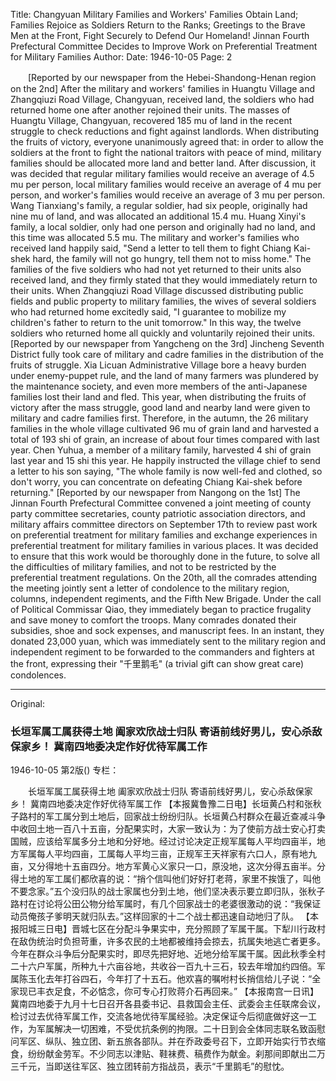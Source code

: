 Title: Changyuan Military Families and Workers' Families Obtain Land; Families Rejoice as Soldiers Return to the Ranks; Greetings to the Brave Men at the Front, Fight Securely to Defend Our Homeland! Jinnan Fourth Prefectural Committee Decides to Improve Work on Preferential Treatment for Military Families
Author:
Date: 1946-10-05
Page: 2

　　[Reported by our newspaper from the Hebei-Shandong-Henan region on the 2nd] After the military and workers' families in Huangtu Village and Zhangqiuzi Road Village, Changyuan, received land, the soldiers who had returned home one after another rejoined their units. The masses of Huangtu Village, Changyuan, recovered 185 mu of land in the recent struggle to check reductions and fight against landlords. When distributing the fruits of victory, everyone unanimously agreed that: in order to allow the soldiers at the front to fight the national traitors with peace of mind, military families should be allocated more land and better land. After discussion, it was decided that regular military families would receive an average of 4.5 mu per person, local military families would receive an average of 4 mu per person, and worker's families would receive an average of 3 mu per person. Wang Tianxiang's family, a regular soldier, had six people, originally had nine mu of land, and was allocated an additional 15.4 mu. Huang Xinyi's family, a local soldier, only had one person and originally had no land, and this time was allocated 5.5 mu. The military and worker's families who received land happily said, "Send a letter to tell them to fight Chiang Kai-shek hard, the family will not go hungry, tell them not to miss home." The families of the five soldiers who had not yet returned to their units also received land, and they firmly stated that they would immediately return to their units. When Zhangqiuzi Road Village discussed distributing public fields and public property to military families, the wives of several soldiers who had returned home excitedly said, "I guarantee to mobilize my children's father to return to the unit tomorrow." In this way, the twelve soldiers who returned home all quickly and voluntarily rejoined their units.
    [Reported by our newspaper from Yangcheng on the 3rd] Jincheng Seventh District fully took care of military and cadre families in the distribution of the fruits of struggle. Xia Licuan Administrative Village bore a heavy burden under enemy-puppet rule, and the land of many farmers was plundered by the maintenance society, and even more members of the anti-Japanese families lost their land and fled. This year, when distributing the fruits of victory after the mass struggle, good land and nearby land were given to military and cadre families first. Therefore, in the autumn, the 26 military families in the whole village cultivated 96 mu of grain land and harvested a total of 193 shi of grain, an increase of about four times compared with last year. Chen Yuhua, a member of a military family, harvested 4 shi of grain last year and 15 shi this year. He happily instructed the village chief to send a letter to his son saying, "The whole family is now well-fed and clothed, so don't worry, you can concentrate on defeating Chiang Kai-shek before returning."
    [Reported by our newspaper from Nangong on the 1st] The Jinnan Fourth Prefectural Committee convened a joint meeting of county party committee secretaries, county patriotic association directors, and military affairs committee directors on September 17th to review past work on preferential treatment for military families and exchange experiences in preferential treatment for military families in various places. It was decided to ensure that this work would be thoroughly done in the future, to solve all the difficulties of military families, and not to be restricted by the preferential treatment regulations. On the 20th, all the comrades attending the meeting jointly sent a letter of condolence to the military region, columns, independent regiments, and the Fifth New Brigade. Under the call of Political Commissar Qiao, they immediately began to practice frugality and save money to comfort the troops. Many comrades donated their subsidies, shoe and sock expenses, and manuscript fees. In an instant, they donated 23,000 yuan, which was immediately sent to the military region and independent regiment to be forwarded to the commanders and fighters at the front, expressing their "千里鹅毛" (a trivial gift can show great care) condolences.



<hr /> 

Original: 


### 长垣军属工属获得土地  阖家欢欣战士归队  寄语前线好男儿，安心杀敌保家乡！  冀南四地委决定作好优待军属工作

1946-10-05
第2版()
专栏：

　　长垣军属工属获得土地
    阖家欢欣战士归队
    寄语前线好男儿，安心杀敌保家乡！
    冀南四地委决定作好优待军属工作
    【本报冀鲁豫二日电】长垣黄凸村和张秋子路村的军工属分到土地后，回家战士纷纷归队。长垣黄凸村群众在最近查减斗争中收回土地一百八十五亩，分配果实时，大家一致认为：为了使前方战士安心打卖国贼，应该给军属多分土地和分好地。经过讨论决定正规军属每人平均四亩半，地方军属每人平均四亩，工属每人平均三亩，正规军王天祥家有六口人，原有地九亩，又分得地十五亩四分。地方军黄心义家只一口，原没地，这次分得五亩半。分得土地的军工属们都欣喜的说：“捎个信叫他们好好打老蒋，家里不挨饿了，叫他不要念家。”五个没归队的战士家属也分到土地，他们坚决表示要立即归队，张秋子路村在讨论将公田公物分给军属时，有几个回家战士的老婆很激动的说：“我保证动员俺孩子爹明天就归队去。”这样回家的十二个战士都迅速自动地归了队。
    【本报阳城三日电】晋城七区在分配斗争果实中，充分照顾了军属干属。下犁川行政村在敌伪统治时负担苛重，许多农民的土地都被维持会掠去，抗属失地逃亡者更多。今年在群众斗争后分配果实时，即尽先把好地、近地分给军属干属。因此秋季全村二十六户军属，所种九十六亩谷地，共收谷一百九十三石，较去年增加约四倍。军属陈玉化去年打谷四石，今年打了十五石。他欢喜的嘱咐村长捎信给儿子说：“全家现已丰衣足食，不必惦念，你可专心打败蒋介石再回来。”
    【本报南宫一日讯】冀南四地委于九月十七日召开各县委书记、县救国会主任、武委会主任联席会议，检讨过去优待军属工作，交流各地优待军属经验。决定保证今后彻底做好这一工作，为军属解决一切困难，不受优抗条例的拘限。二十日到会全体同志联名致函慰问军区、纵队、独立团、新五旅各部队。并在乔政委号召下，立即开始实行节衣缩食，纷纷献金劳军。不少同志以津贴、鞋袜费、稿费作为献金。刹那间即献出二万三千元，当即送往军区、独立团转前方指战员，表示“千里鹅毛”的慰忱。

